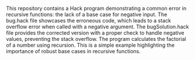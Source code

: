 This repository contains a Hack program demonstrating a common error in recursive functions: the lack of a base case for negative input. The bug.hack file showcases the erroneous code, which leads to a stack overflow error when called with a negative argument. The bugSolution.hack file provides the corrected version with a proper check to handle negative values, preventing the stack overflow.  The program calculates the factorial of a number using recursion.  This is a simple example highlighting the importance of robust base cases in recursive functions.